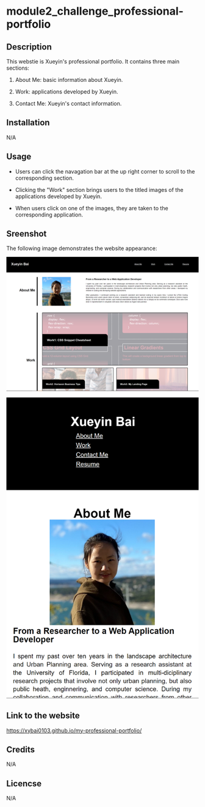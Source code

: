 # module2_challenge_professional-portfolio

## Description

This webstie is Xueyin's professional portfolio. It contains three main sections: 
1. About Me: basic information about Xueyin.

2. Work: applications developed by Xueyin.

3. Contact Me: Xueyin's contact information.

## Installation

N/A

## Usage

* Users can click the navagation bar at the up right corner to scroll to the corresponding section.

* Clicking the "Work" section brings users to the titled images of the applications developed by Xueyin.

* When users click on one of the images, they are taken to the corresponding application.

## Sreenshot

The following image demonstrates the website appearance:

![ScreenShot](./assets/images/screenshot.png)

![ScreenShot](./assets/images/screenshot2.png)

## Link to the website

https://xybai0103.github.io/my-professional-portfolio/

## Credits

N/A

## Licencse

N/A
